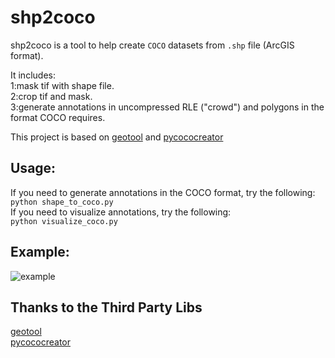 # shp2coco
shp2coco is a tool to help create `COCO` datasets from `.shp` file (ArcGIS format). <br>

It includes:<br>
1:mask tif with shape file.<br>
2:crop tif and mask.<br>
3:generate annotations in uncompressed RLE ("crowd") and polygons in the format COCO requires.<br>

This project is based on [geotool](https://github.com/Kindron/geotool) and [pycococreator](https://github.com/waspinator/pycococreator)

## Usage:
If you need to generate annotations in the COCO format, try the following:<br>
`python shape_to_coco.py`<br>
If you need to visualize annotations, try the following:<br>
`python visualize_coco.py`<br>

## Example:
![example](https://github.com/DuncanChen2018/shp2coco/blob/master/example_data/example.png)

## Thanks to the Third Party Libs
[geotool](https://github.com/Kindron/geotool)<br>
[pycococreator](https://github.com/waspinator/pycococreator)<br>
